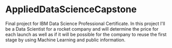 # AppliedDataScienceCapstone
Final project for IBM Data Science Professional Certificate.  In this project I'll be a Data Scientist for a rocket company and will determine the price for each launch as well as if it will be possible for the company to reuse the first stage by using Machine Learning and public information.
